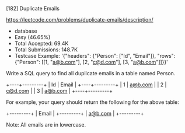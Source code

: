 [182] Duplicate Emails  

https://leetcode.com/problems/duplicate-emails/description/

* database
* Easy (46.65%)
* Total Accepted:    69.4K
* Total Submissions: 148.7K
* Testcase Example:  '{"headers": {"Person": ["Id", "Email"]}, "rows": {"Person": [[1, "a@b.com"], [2, "c@d.com"], [3, "a@b.com"]]}}'

Write a SQL query to find all duplicate emails in a table named Person.


+----+---------+
| Id | Email   |
+----+---------+
| 1  | a@b.com |
| 2  | c@d.com |
| 3  | a@b.com |
+----+---------+


For example, your query should return the following for the above table:


+---------+
| Email   |
+---------+
| a@b.com |
+---------+


Note: All emails are in lowercase.

